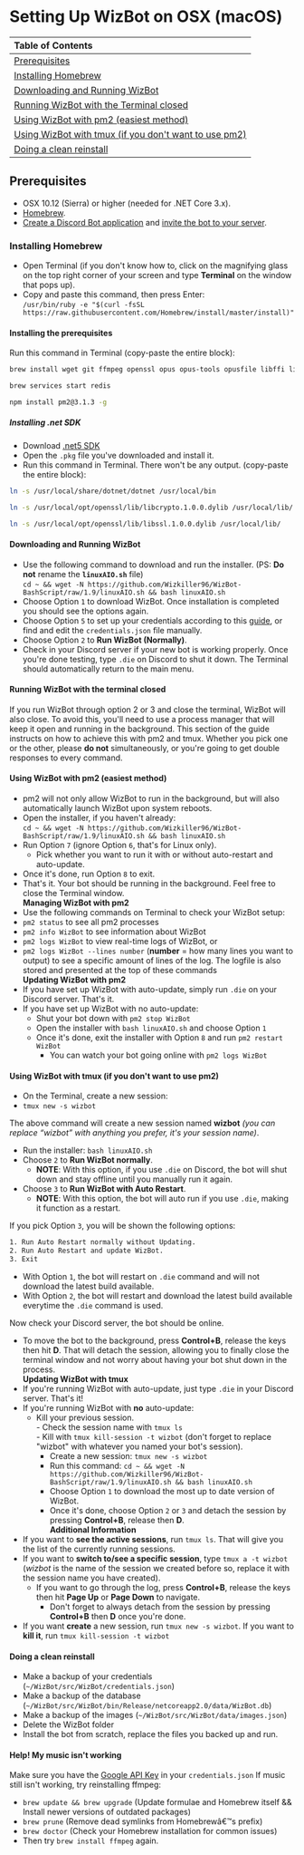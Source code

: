 # Setting Up WizBot on OSX (macOS)

| Table of Contents                                       |
| :------------------------------------------------------ |
| [Prerequisites]                                         |
| [Installing Homebrew]                                   |
| [Downloading and Running WizBot]                        |
| [Running WizBot with the Terminal closed]      |
| [Using WizBot with pm2 (easiest method)]                |
| [Using WizBot with tmux (if you don't want to use pm2)] |
| [Doing a clean reinstall]                               |

## Prerequisites

- OSX 10.12 (Sierra) or higher (needed for .NET Core 3.x).
- [Homebrew](http://brew.sh/).
- [Create a Discord Bot application](../../create-invite/#creating-discord-bot-application) and [invite the bot to your server](../../create-invite/#inviting-your-bot-to-your-server).
  
### Installing Homebrew

- Open Terminal (if you don't know how to, click on the magnifying glass on the top right corner of your screen and type **Terminal** on the window that pops up).  
- Copy and paste this command, then press Enter:  
`/usr/bin/ruby -e "$(curl -fsSL https://raw.githubusercontent.com/Homebrew/install/master/install)"`

#### Installing the prerequisites

Run this command in Terminal (copy-paste the entire block):

``` bash
brew install wget git ffmpeg openssl opus opus-tools opusfile libffi libsodium tmux python youtube-dl redis npm

brew services start redis

npm install pm2@3.1.3 -g
```

##### **Installing .net SDK**

- Download [.net5 SDK](https://dotnet.microsoft.com/download/dotnet/5.0)
- Open the `.pkg` file you've downloaded and install it.
- Run this command in Terminal. There won't be any output. (copy-paste the entire block):

``` bash
ln -s /usr/local/share/dotnet/dotnet /usr/local/bin

ln -s /usr/local/opt/openssl/lib/libcrypto.1.0.0.dylib /usr/local/lib/

ln -s /usr/local/opt/openssl/lib/libssl.1.0.0.dylib /usr/local/lib/
```

#### Downloading and Running WizBot

- Use the following command to download and run the installer. (PS: **Do not** rename the **`linuxAIO.sh`** file)  
`cd ~ && wget -N https://github.com/Wizkiller96/WizBot-BashScript/raw/1.9/linuxAIO.sh && bash linuxAIO.sh`  
- Choose Option `1` to download WizBot. Once installation is completed you should see the options again.  
- Choose Option `5` to set up your credentials according to this [guide](../../jsons-explained/#setting-up-credentialsjson-file), or find and edit the `credentials.json` file manually.
- Choose Option `2` to **Run WizBot (Normally)**.  
- Check in your Discord server if your new bot is working properly. Once you're done testing, type `.die` on Discord to shut it down. The Terminal should automatically return to the main menu.

#### Running WizBot with the terminal closed

If you run WizBot through option 2 or 3 and close the terminal, WizBot will also close. To avoid this, you'll need to use a process manager that will keep it open and running in the background. This section of the guide instructs on how to achieve this with pm2 and tmux. Whether you pick one or the other, please **do not** simultaneously, or you're going to get double responses to every command.

#### Using WizBot with pm2 (easiest method)

- pm2 will not only allow WizBot to run in the background, but will also automatically launch WizBot upon system reboots.
- Open the installer, if you haven't already:  
`cd ~ && wget -N https://github.com/Wizkiller96/WizBot-BashScript/raw/1.9/linuxAIO.sh && bash linuxAIO.sh`  
- Run Option `7` (ignore Option `6`, that's for Linux only).  
  - Pick whether you want to run it with or without auto-restart and auto-update.
- Once it's done, run Option `8` to exit.  
- That's it. Your bot should be running in the background. Feel free to close the Terminal window.  
**Managing WizBot with pm2**  
- Use the following commands on Terminal to check your WizBot setup:  
- `pm2 status` to see all pm2 processes  
- `pm2 info WizBot` to see information about WizBot  
- `pm2 logs WizBot` to view real-time logs of WizBot, or  
- `pm2 logs WizBot --lines number` (**number** = how many lines you want to output) to see a specific amount of lines of the log. The logfile is also stored and presented at the top of these commands  
**Updating WizBot with pm2**  
- If you have set up WizBot with auto-update, simply run `.die` on your Discord server. That's it.  
- If you have set up WizBot with no auto-update:  
  - Shut your bot down with `pm2 stop WizBot`  
  - Open the installer with `bash linuxAIO.sh` and choose Option `1`  
  - Once it's done, exit the installer with Option `8` and run `pm2 restart WizBot`  
    - You can watch your bot going online with `pm2 logs WizBot`  
  
#### Using WizBot with tmux (if you don't want to use pm2)

- On the Terminal, create a new session:  
- `tmux new -s wizbot`

The above command will create a new session named **wizbot** *(you can replace “wizbot” with anything you prefer, it's your session name)*.  

- Run the installer: `bash linuxAIO.sh`  
- Choose `2` to **Run WizBot normally**.  
  - **NOTE**: With this option, if you use `.die` on Discord, the bot will shut down and stay offline until you manually run it again.  
- Choose `3` to **Run WizBot with Auto Restart**.  
  - **NOTE**: With this option, the bot will auto run if you use `.die`, making it function as a restart.  

If you pick Option `3`, you will be shown the following options:  

```bash
1. Run Auto Restart normally without Updating.
2. Run Auto Restart and update WizBot.
3. Exit
```

- With Option `1`, the bot will restart on `.die` command and will not download the latest build available.  
- With Option `2`, the bot will restart and download the latest build available everytime the `.die` command is used.  

Now check your Discord server, the bot should be online.  

- To move the bot to the background, press **Control+B**, release the keys then hit **D**. That will detach the session, allowing you to finally close the terminal window and not worry about having your bot shut down in the process.  
**Updating WizBot with tmux**  
- If you're running WizBot with auto-update, just type `.die` in your Discord server. That's it!  
- If you're running WizBot with **no** auto-update:  
  - Kill your previous session.  
        - Check the session name with `tmux ls`  
        - Kill with `tmux kill-session -t wizbot` (don't forget to replace "wizbot" with whatever you named your bot's session).  
    - Create a new session: `tmux new -s wizbot`  
    - Run this command: `cd ~ && wget -N https://github.com/Wizkiller96/WizBot-BashScript/raw/1.9/linuxAIO.sh && bash linuxAIO.sh`  
    - Choose Option `1` to download the most up to date version of WizBot.  
    - Once it's done, choose Option `2` or `3` and detach the session by pressing **Control+B**, release then **D**.  
**Additional Information**  
- If you want to **see the active sessions**, run `tmux ls`. That will give you the list of the currently running sessions.  
- If you want to **switch to/see a specific session**, type `tmux a -t wizbot` (*wizbot* is the name of the session we created before so, replace it with the session name you have created).  
  - If you want to go through the log, press **Control+B**, release the keys then hit **Page Up** or **Page Down** to navigate.  
    - Don't forget to always detach from the session by pressing **Control+B** then **D** once you're done.  
- If you want **create** a new session, run `tmux new -s wizbot`. If you want to **kill it**, run `tmux kill-session -t wizbot`  
  
#### Doing a clean reinstall

- Make a backup of your credentials (`~/WizBot/src/WizBot/credentials.json`)
- Make a backup of the database (`~/WizBot/src/WizBot/bin/Release/netcoreapp2.0/data/WizBot.db`)
- Make a backup of the images (`~/WizBot/src/WizBot/data/images.json`)
- Delete the WizBot folder
- Install the bot from scratch, replace the files you backed up and run.

#### Help! My music isn't working

Make sure you have the [Google API Key](../../jsons-explained/#setting-up-your-api-keys) in your `credentials.json`
If music still isn't working, try reinstalling ffmpeg:

- `brew update && brew upgrade` (Update formulae and Homebrew itself && Install newer versions of outdated packages)
- `brew prune` (Remove dead symlinks from Homebrewâ€™s prefix)
- `brew doctor` (Check your Homebrew installation for common issues)
- Then try `brew install ffmpeg` again.

[Prerequisites]: #prerequisites
[Installing Homebrew]: #installing-homebrew
[Downloading and Running WizBot]: #downloading-and-running-wizbot
[Running WizBot with the Terminal closed]: #running-wizbot-with-the-terminal-closed
[Using WizBot with pm2 (easiest method)]: #using-wizbot-with-pm2-easiest-method
[Using WizBot with tmux (if you don't want to use pm2)]: #using-wizbot-with-tmux-if-you-dont-want-to-use-pm2
[Doing a clean reinstall]: #doing-a-clean-reinstall
